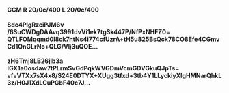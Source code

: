 #### GCM R 20/0c/400 L 20/0c/400 
**Sdc4PlgRzciPJM6v**<br/>**/6SuCWDgDAAvq3991dvVi1ek7tgSk447P/NfPxNHFZ0=**<br/>**QTLFOMqqmd0l8ck7ntNs4i774cfUzrA+tH5u825BsQck78CO8Efe4CGmvCd1QnGLrNo+QLG/Vlj3uQOE...**<br/><br/> 
**zH6Tmj8LB26jIb3a**<br/>**IGX1a0osdaw7tPLrmSvGdPqkWVGDmVcmGDVGkuQJpTs=**<br/>**vfvVTXx7sX4x8/S24E0DTYX+XUgg3tfxd+3tb4Y1LLyckiyXlgHMNarQhkL3z/H0J1XdLCuPGbF40c7J...**
